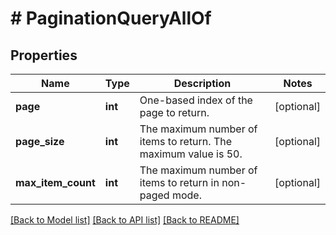 # # PaginationQueryAllOf

## Properties

Name | Type | Description | Notes
------------ | ------------- | ------------- | -------------
**page** | **int** | One-based index of the page to return. | [optional]
**page_size** | **int** | The maximum number of items to return. The maximum value is 50. | [optional]
**max_item_count** | **int** | The maximum number of items to return in non-paged mode. | [optional]

[[Back to Model list]](../../README.md#models) [[Back to API list]](../../README.md#endpoints) [[Back to README]](../../README.md)
